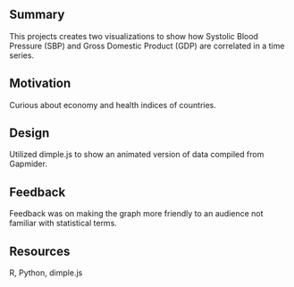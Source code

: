 ## Summary


This projects creates two visualizations to show how Systolic Blood Pressure (SBP) and Gross Domestic Product (GDP) are
correlated in a time series. 


## Motivation

Curious about economy and health indices of countries.

## Design

Utilized dimple.js to show an animated version of data compiled from Gapmider.


## Feedback

Feedback was on making the graph more friendly to an audience not familiar with statistical terms.

## Resources

R, Python, dimple.js
